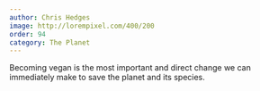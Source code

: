 ```yaml
---
author: Chris Hedges
image: http://lorempixel.com/400/200
order: 94
category: The Planet
---
```


Becoming vegan is the most important and direct change we can immediately make to save the planet and its species.
